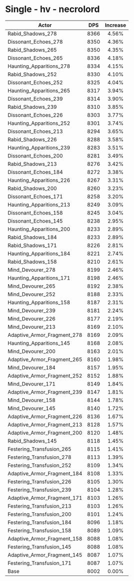 # Single - hv - necrolord
| Actor | DPS | Increase |
|---|:---:|:---:|
|Rabid_Shadows_278|8366|4.56%|
|Dissonant_Echoes_278|8350|4.36%|
|Rabid_Shadows_265|8350|4.35%|
|Dissonant_Echoes_265|8336|4.18%|
|Haunting_Apparitions_278|8334|4.15%|
|Rabid_Shadows_252|8330|4.10%|
|Dissonant_Echoes_252|8325|4.04%|
|Haunting_Apparitions_265|8317|3.94%|
|Dissonant_Echoes_239|8314|3.90%|
|Rabid_Shadows_239|8310|3.85%|
|Dissonant_Echoes_226|8303|3.77%|
|Haunting_Apparitions_252|8301|3.74%|
|Dissonant_Echoes_213|8294|3.65%|
|Rabid_Shadows_226|8288|3.58%|
|Haunting_Apparitions_239|8283|3.51%|
|Dissonant_Echoes_200|8281|3.49%|
|Rabid_Shadows_213|8276|3.42%|
|Dissonant_Echoes_184|8272|3.38%|
|Haunting_Apparitions_226|8267|3.31%|
|Rabid_Shadows_200|8260|3.23%|
|Dissonant_Echoes_171|8258|3.20%|
|Haunting_Apparitions_213|8249|3.09%|
|Dissonant_Echoes_158|8245|3.04%|
|Dissonant_Echoes_145|8238|2.95%|
|Haunting_Apparitions_200|8233|2.89%|
|Rabid_Shadows_184|8233|2.89%|
|Rabid_Shadows_171|8226|2.81%|
|Haunting_Apparitions_184|8221|2.74%|
|Rabid_Shadows_158|8210|2.61%|
|Mind_Devourer_278|8199|2.46%|
|Haunting_Apparitions_171|8198|2.46%|
|Mind_Devourer_265|8192|2.38%|
|Mind_Devourer_252|8188|2.33%|
|Haunting_Apparitions_158|8187|2.31%|
|Mind_Devourer_239|8181|2.24%|
|Mind_Devourer_226|8177|2.19%|
|Mind_Devourer_213|8169|2.10%|
|Adaptive_Armor_Fragment_278|8169|2.09%|
|Haunting_Apparitions_145|8168|2.08%|
|Mind_Devourer_200|8163|2.01%|
|Adaptive_Armor_Fragment_265|8160|1.98%|
|Mind_Devourer_184|8157|1.95%|
|Adaptive_Armor_Fragment_252|8152|1.88%|
|Mind_Devourer_171|8149|1.84%|
|Adaptive_Armor_Fragment_239|8147|1.81%|
|Mind_Devourer_158|8144|1.78%|
|Mind_Devourer_145|8140|1.72%|
|Adaptive_Armor_Fragment_226|8136|1.67%|
|Adaptive_Armor_Fragment_213|8128|1.57%|
|Adaptive_Armor_Fragment_200|8120|1.48%|
|Rabid_Shadows_145|8118|1.45%|
|Festering_Transfusion_265|8115|1.41%|
|Festering_Transfusion_278|8113|1.39%|
|Festering_Transfusion_252|8109|1.34%|
|Adaptive_Armor_Fragment_184|8108|1.33%|
|Festering_Transfusion_226|8105|1.30%|
|Festering_Transfusion_239|8104|1.28%|
|Adaptive_Armor_Fragment_171|8103|1.26%|
|Festering_Transfusion_213|8103|1.26%|
|Festering_Transfusion_200|8101|1.24%|
|Festering_Transfusion_184|8096|1.18%|
|Festering_Transfusion_158|8089|1.09%|
|Adaptive_Armor_Fragment_158|8088|1.08%|
|Festering_Transfusion_145|8088|1.08%|
|Adaptive_Armor_Fragment_145|8087|1.07%|
|Festering_Transfusion_171|8087|1.07%|
|Base|8002|0.00%|
